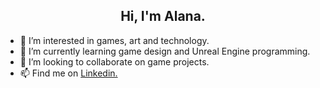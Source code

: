  <h2> <center> Hi, I'm Alana. </h2>
 
- 👀 I’m interested in games, art and technology.
- 🌱 I’m currently learning game design and Unreal Engine programming.
- 💞️ I’m looking to collaborate on game projects.
- 📫 Find me on <a href="linkedin.com.in/alanaffreitas/">Linkedin.</a>



<!---
alanaffreitas/alanaffreitas is a ✨ special ✨ repository because its `README.md` (this file) appears on your GitHub profile.
You can click the Preview link to take a look at your changes.
--->
